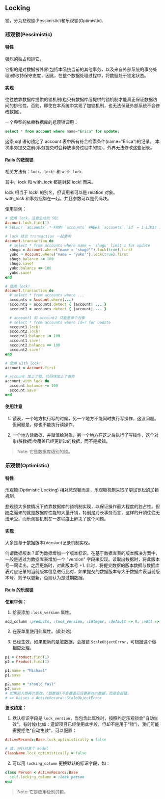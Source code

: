 ## Locking

锁，分为悲观锁(Pessimistic)和乐观锁(Optimistic).

### 悲观锁(Pessimistic)

#### 特性

强烈的独占和排它。

它指的是对数据被外界(包括本系统当前的其他事务，以及来自外部系统的事务处理)修改持保守态度，因此，在整个数据处理过程中，将数据处于锁定状态。

#### 实现

往往依靠数据库提供的锁机制(也只有数据库层提供的锁机制才能真正保证数据访问的排他性，否则，即使在本系统中实现了加锁机制，也无法保证外部系统不会修改数据)。

一个典型的依赖数据库的悲观锁调用：

```sql
select * from account where name="Erica" for update;
```

这条 sql 语句锁定了 account 表中所有符合检索条件(name="Erica")的记录。 本次事务提交之前(事务提交时会释放事务过程中的锁)，外界无法修改这些记录。

#### Rails 的悲观锁

相关方法有：`lock`、`lock!` 和 `with_lock`.

其中，lock 和 with_lock 都是封装 lock! 而来。

lock 相当于 lock! 的别名，但调用者可以是 relation 对象。
<br>
with_lock 和事务捆绑在一起，并且参数可以是代码块。

使用举例：

```ruby
# 使用 lock，注意生成的 SQL
Account.lock.find(1)
# SELECT `accounts`.* FROM `accounts` WHERE `accounts`.`id` = 1 LIMIT 1 FOR UPDATE

# lock 结合 transaction 一起使用
Account.transaction do
  # select * from accounts where name = 'shugo' limit 1 for update
  shugo = Account.where("name = 'shugo'").lock(true).first
  yuko = Account.where("name = 'yuko'").lock(true).first
  shugo.balance -= 100
  shugo.save!
  yuko.balance += 100
  yuko.save!
end

# 使用 lock!
Account.transaction do
  # select * from accounts where ...
  accounts = Account.where(...)
  account1 = accounts.detect { |account| ... }
  account2 = accounts.detect { |account| ... }

  # account1 和 account2 只能是单个对象
  # select * from accounts where id=? for update
  account1.lock!
  account2.lock!
  account1.balance -= 100
  account1.save!
  account2.balance += 100
  account2.save!
end

# 使用 with_lock!
account = Account.first

# account 加上了锁，代码块加上了事务
account.with_lock do
  account.balance -= 100
  account.save!
end
```

#### 使用注意

1) 锁表，一个地方执行写的时候，另一个地方不能同时执行写操作，这没问题。但问题是，你也不能执行读操作。

2) 一个地方读数据，并赋值给对象。另一个地方在这之后执行了写操作，这个对象(脏数据)会覆盖已经更新过的数据，而不是报错。

> Note: 它是数据库级别的锁。

### 乐观锁(Optimistic)

#### 特性

乐观锁(Optimistic Locking) 相对悲观锁而言，乐观锁机制采取了更加宽松的加锁机制。

悲观锁大多数情况下依靠数据库的锁机制实现，以保证操作最大程度的独占性。但随之而来的就是数据库性能的大量开销，特别是对长事务而言，这样的开销往往无法承受。而乐观锁机制在一定程度上解决了这个问题。

#### 实现

大多是基于数据版本(Version)记录机制实现。

何谓数据版本？即为数据增加一个版本标识，在基于数据库表的版本解决方案中，一般是通过为数据库表增加一个 "version" 字段来实现。读取出数据时，将此版本号一同读出，之后更新时，对此版本号 +1. 此时，将提交数据的版本数据与数据库表对应记录的当前版本信息进行比对，如果提交的数据版本号大于数据库表当前版本号，则予以更新，否则认为是过期数据。

#### Rails 的乐观锁

**使用举例：**

1) 给表添加 `:lock_version` 属性。

```ruby
add_column :products, :lock_version, :integer, :default => 0, :null => false
```

2) 在表单里使用此属性。(此处略)

3) 已经生效。如果更新的是脏数据，会报错 `StaleObjectError`，可根据这个做相应处理。

```ruby
p1 = Product.find(1)
p2 = Product.find(1)

p1.name = "Michael"
p1.save

p2.name = "should fail"
p2.save
# 如果别人想再次更改，(脏数据)不会覆盖已经更新过的数据，而是会报错。
# => Raises a ActiveRecord::StaleObjectError
```

**更改约定：**

1) 默认标识字段是 `lock_version`，当包含此属性时，按照约定乐观锁会"自动生效"。有时候(比如：遗留项目已经使用此字段，但却不是用于"锁")，我们可能需要拒绝"自动生效"，可以配置：

```ruby
ActiveRecord::Base.lock_optimistically = false

# 或，只针对某个 model
ClassName.lock_optimistically = false
```

2) 可以用 `locking_column` 更换默认的标识字段，如：

```ruby
class Person < ActiveRecord::Base
  self.locking_column = :lock_person
end
```

> Note: 它是应用级别的锁。
